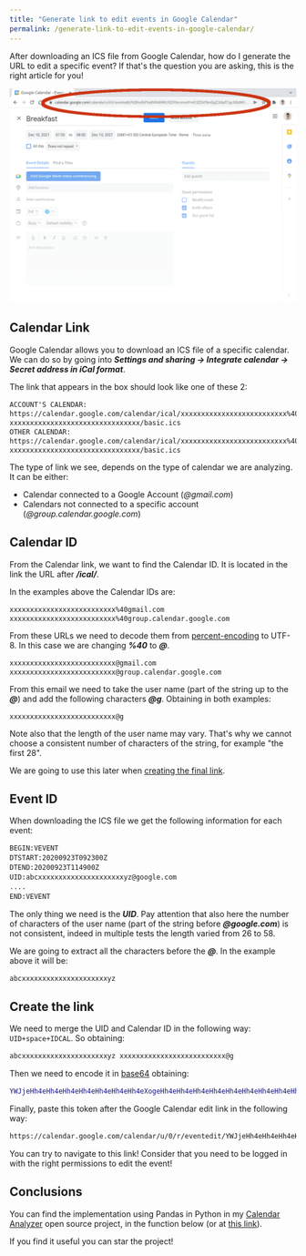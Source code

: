 ```yaml
---
title: "Generate link to edit events in Google Calendar"
permalink: /generate-link-to-edit-events-in-google-calendar/
---
```

After downloading an ICS file from Google Calendar, how do I generate the URL to edit a specific event?
If that's the question you are asking, this is the right article for you!

![](/assets/img/generate-link-to-edit-events-in-google-calendar/breakfast-event.png)

## Calendar Link

Google Calendar allows you to download an ICS file of a specific calendar. We can do so by going into ***Settings and sharing → Integrate calendar → Secret address in iCal format***.

The link that appears in the box should look like one of these 2:

```
ACCOUNT'S CALENDAR:
https://calendar.google.com/calendar/ical/xxxxxxxxxxxxxxxxxxxxxxxxxx%40gmail.com/private-xxxxxxxxxxxxxxxxxxxxxxxxxxxxxxxx/basic.ics
OTHER CALENDAR:
https://calendar.google.com/calendar/ical/xxxxxxxxxxxxxxxxxxxxxxxxxx%40group.calendar.google.com/private-xxxxxxxxxxxxxxxxxxxxxxxxxxxxxxxx/basic.ics
```

The type of link we see, depends on the type of calendar we are analyzing. It can be either:
- Calendar connected to a Google Account (*@gmail.com*)
- Calendars not connected to a specific account (*@group.calendar.google.com*)

## Calendar ID
From the Calendar link, we want to find the Calendar ID. It is located in the link the URL after ***/ical/***.

In the examples above the Calendar IDs are:

```
xxxxxxxxxxxxxxxxxxxxxxxxxx%40gmail.com
xxxxxxxxxxxxxxxxxxxxxxxxxx%40group.calendar.google.com
```

From these URLs we need to decode them from [percent-encoding](https://en.wikipedia.org/wiki/Percent-encoding) to UTF-8. In this case we are changing ***%40*** to ***@***.

```
xxxxxxxxxxxxxxxxxxxxxxxxxx@gmail.com
xxxxxxxxxxxxxxxxxxxxxxxxxx@group.calendar.google.com
```

From this email we need to take the user name (part of the string up to the ***@***) and add the following characters ***@g***. Obtaining in both examples:

```
xxxxxxxxxxxxxxxxxxxxxxxxxx@g
```

Note also that the length of the user name may vary. That's why we cannot choose a consistent number of characters of the string, for example "the first 28".

We are going to use this later when [creating the final link](#create-the-link).

## Event ID

When downloading the ICS file we get the following information for each event:

```bash
BEGIN:VEVENT
DTSTART:20200923T092300Z
DTEND:20200923T114900Z
UID:abcxxxxxxxxxxxxxxxxxxxxxyz@google.com
....
END:VEVENT
```

The only thing we need is the ***UID***. Pay attention that also here the number of characters of the user name (part of the string before ***@google.com***) is not consistent, indeed in multiple tests the length varied from 26 to 58.

We are going to extract all the characters before the ***@***. In the example above it will be:

```bash
abcxxxxxxxxxxxxxxxxxxxxxyz
```

## Create the link

We need to merge the UID and Calendar ID in the following way: `UID+space+IDCAL`. So obtaining:

```bash
abcxxxxxxxxxxxxxxxxxxxxxyz xxxxxxxxxxxxxxxxxxxxxxxxxx@g
```

Then we need to encode it in [base64](https://www.base64encode.org/) obtaining:

```bash
YWJjeHh4eHh4eHh4eHh4eHh4eHh4eHh4eXogeHh4eHh4eHh4eHh4eHh4eHh4eHh4eHh4eHhAZw==
```

Finally, paste this token after the Google Calendar edit link in the following way:

```bash
https://calendar.google.com/calendar/u/0/r/eventedit/YWJjeHh4eHh4eHh4eHh4eHh4eHh4eHh4eXogeHh4eHh4eHh4eHh4eHh4eHh4eHh4eHh4eHhAZw=
```

You can try to navigate to this link! Consider that you need to be logged in with the right permissions to edit the event!

## Conclusions

You can find the implementation using Pandas in Python in my [Calendar Analyzer](https://github.com/MarcoDiFrancesco/CalendarAnalyzer) open source project, in the function below (or at [this link](https://github.com/MarcoDiFrancesco/CalendarAnalyzer/blob/6a2ba3ea8498edb9b2fbdc7b19d43c630fcc622b/utils/admin.py#L51-L82)).


<script src="https://emgithub.com/embed.js?target=https%3A%2F%2Fgithub.com%2FMarcoDiFrancesco%2FCalendarAnalyzer%2Fblob%2F6a2ba3ea8498edb9b2fbdc7b19d43c630fcc622b%2Futils%2Fadmin.py%23L51-L82&style=github&showBorder=on&showLineNumbers=on&showFileMeta=on&showCopy=on&fetchFromJsDelivr=on"></script>

If you find it useful you can star the project!
